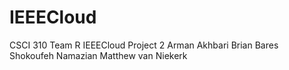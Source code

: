 # IEEECloud
CSCI 310 Team R IEEECloud Project 2
Arman Akhbari
Brian Bares
Shokoufeh Namazian
Matthew van Niekerk
